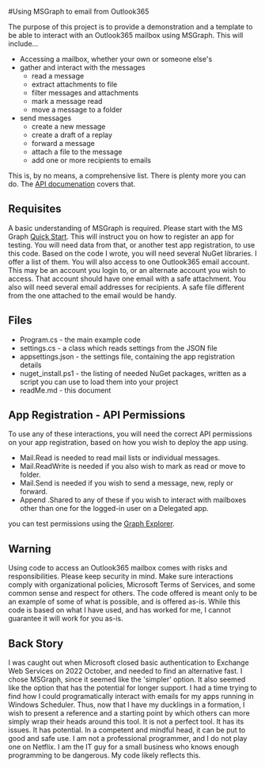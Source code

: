 ﻿#Using MSGraph to email from Outlook365

The purpose of this project is to provide a demonstration and a template to be able to interact with an Outlook365 mailbox using MSGraph. This will include...

- Accessing a mailbox, whether your own or someone else's
- gather and interact with the messages
	- read a message
	- extract attachments to file
	- filter messages and attachments
	- mark a message read
	- move a message to a folder
- send messages
	- create a new message
	- create a draft of a replay
	- forward a message
	- attach a file to the message
	- add one or more recipients to emails

This is, by no means, a comprehensive list. There is plenty more you can do. The [API documenation](https://learn.microsoft.com/en-us/graph/api/resources/mail-api-overview?view=graph-rest-1.0) covers that.

## Requisites

A basic understanding of MSGraph is required. Please start with the MS Graph [Quick Start](https://developer.microsoft.com/en-us/graph/quick-start). This will instruct you on how to register an app for testing. You will need data from that, or another test app registration, to use this code.
Based on the code I wrote, you will need several NuGet libraries. I offer a list of them.
You will also access to one Outlook365 email account. This may be an account you login to, or an alternate account you wish to access. That account should have one email with a safe attachment. You also will need several email addresses for recipients. A safe file different from the one attached to the email would be handy.

## Files
- Program.cs - the main example code
- settings.cs - a class which reads settings from the JSON file
- appsettings.json - the settings file, containing the app registration details
- nuget_install.ps1 - the listing of needed NuGet packages, written as a script you can use to load them into your project
- readMe.md - this document

## App Registration - API Permissions
To use any of these interactions, you will need the correct API permissions on your app registration, based on how you wish to deploy the app using.

- Mail.Read is needed to read mail lists or individual messages.
- Mail.ReadWrite is needed if you also wish to mark as read or move to folder.
- Mail.Send is needed if you wish to send a message, new, reply or forward.
- Append .Shared to any of these if you wish to interact with mailboxes other than one for the logged-in user on a Delegated app. 

you can test permissions using the [Graph Explorer](https://developer.microsoft.com/en-us/graph/graph-explorer).

## Warning
Using code to access an Outlook365 mailbox comes with risks and responsibilities. Please keep security in mind. Make sure interactions comply with organizational policies, Microsoft Terms of Services, and some common sense and respect for others.
The code offered is meant only to be an example of some of what is possible, and is offered as-is. While this code is based on what I have used, and has worked for me, I cannot guarantee it will work for you as-is. 

## Back Story
I was caught out when Microsoft closed  basic authentication to Exchange Web Services on 2022 October, and needed to find an alternative fast. I chose MSGraph, since it seemed like the 'simpler' option. It also seemed like the option that has the potential for longer support. I had a time trying to find how I could programatically interact with emails for my apps running in Windows Scheduler. Thus, now that I have my ducklings in a formation, I wish to present a reference and a starting point by which others can more simply wrap their heads around this tool. It is not a perfect tool. It has its issues. It has potential. In a competent and mindful head, it can be put to good and safe use. 
I am not a professional programmer, and I do not play one on Netflix. I am the IT guy for a small business who knows enough programming to be dangerous. My code likely reflects this. 